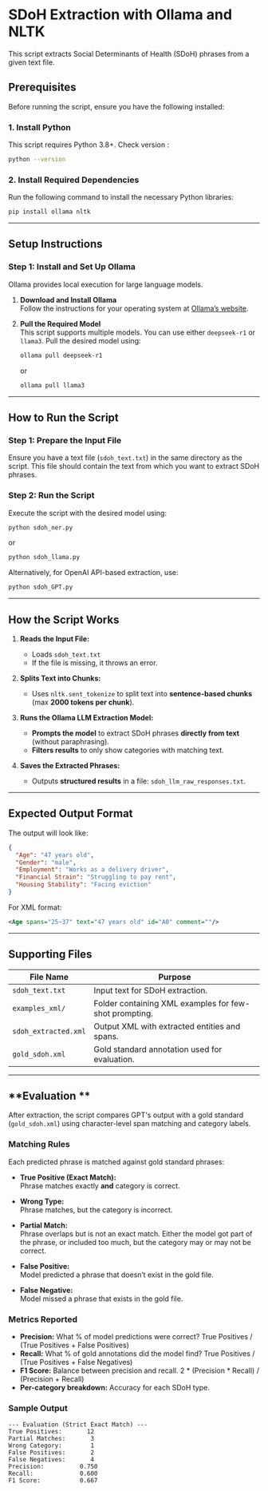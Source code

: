 # **SDoH Extraction with Ollama and NLTK**

This script extracts Social Determinants of Health (SDoH) phrases from a given text file.

## **Prerequisites**
Before running the script, ensure you have the following installed:

### **1. Install Python**
This script requires Python 3.8+. Check version :

```sh
python --version
```

### **2. Install Required Dependencies**
Run the following command to install the necessary Python libraries:

```sh
pip install ollama nltk
```

---

## **Setup Instructions**

### **Step 1: Install and Set Up Ollama**
Ollama provides local execution for large language models.

1. **Download and Install Ollama**  
   Follow the instructions for your operating system at [Ollama’s website](https://ollama.ai).

2. **Pull the Required Model**  
   This script supports multiple models. You can use either `deepseek-r1` or `llama3`. Pull the desired model using:

   ```sh
   ollama pull deepseek-r1
   ```

   or

   ```sh
   ollama pull llama3
   ```




---

## **How to Run the Script**

### **Step 1: Prepare the Input File**
Ensure you have a text file (`sdoh_text.txt`) in the same directory as the script. This file should contain the text from which you want to extract SDoH phrases.

### **Step 2: Run the Script**
Execute the script with the desired model using:

```sh
python sdoh_ner.py
```

or

```sh
python sdoh_llama.py
```

Alternatively, for OpenAI API-based extraction, use:

```sh
python sdoh_GPT.py
```

---

## **How the Script Works**
1. **Reads the Input File:**  
   - Loads `sdoh_text.txt`  
   - If the file is missing, it throws an error.

2. **Splits Text into Chunks:**  
   - Uses `nltk.sent_tokenize` to split text into **sentence-based chunks** (max **2000 tokens per chunk**).

3. **Runs the Ollama LLM Extraction Model:**  
   - **Prompts the model** to extract SDoH phrases **directly from text** (without paraphrasing).  
   - **Filters results** to only show categories with matching text.

4. **Saves the Extracted Phrases:**  
   - Outputs **structured results** in a file: `sdoh_llm_raw_responses.txt`.

---
## **Expected Output Format**

The output will look like:

```json
{
  "Age": "47 years old",
  "Gender": "male",
  "Employment": "Works as a delivery driver",
  "Financial Strain": "Struggling to pay rent",
  "Housing Stability": "Facing eviction"
}
```

For XML format:

```xml
<Age spans="25~37" text="47 years old" id="A0" comment=""/>
```

---

## **Supporting Files**

| File Name              | Purpose                                                                 |
|------------------------|-------------------------------------------------------------------------|
| `sdoh_text.txt`        | Input text for SDoH extraction.                                         |
| `examples_xml/`        | Folder containing XML examples for few-shot prompting.                 |
| `sdoh_extracted.xml`   | Output XML with extracted entities and spans.                          |
| `gold_sdoh.xml`        | Gold standard annotation used for evaluation.                          |

---

## **Evaluation **

After extraction, the script compares GPT's output with a gold standard (`gold_sdoh.xml`) using character-level span matching and category labels.

### Matching Rules

Each predicted phrase is matched against gold standard phrases:

- **True Positive (Exact Match):**  
  Phrase matches exactly **and** category is correct.

- **Wrong Type:**  
  Phrase matches, but the category is incorrect.

- **Partial Match:**  
  Phrase overlaps but is not an exact match.
  Either the model got part of the phrase, or included too much, but the category may or may not be correct.

- **False Positive:**  
  Model predicted a phrase that doesn’t exist in the gold file.

- **False Negative:**  
  Model missed a phrase that exists in the gold file.

### Metrics Reported

- **Precision:** What % of model predictions were correct? True Positives / (True Positives + False Positives)
- **Recall:** What % of gold annotations did the model find? True Positives / (True Positives + False Negatives)
- **F1 Score:** Balance between precision and recall. 2 * (Precision * Recall) / (Precision + Recall)
- **Per-category breakdown:** Accuracy for each SDoH type.

### Sample Output

```
--- Evaluation (Strict Exact Match) ---
True Positives:       12
Partial Matches:       3
Wrong Category:        1
False Positives:       2
False Negatives:       4
Precision:          0.750
Recall:             0.600
F1 Score:           0.667
```


